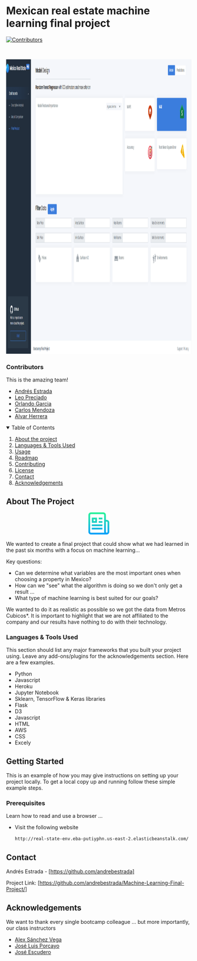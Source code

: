 # Mexican real estate machine learning final project

<!--
*** Thanks for checking out the Best-README-Template. If you have a suggestion
*** that would make this better, please fork the repo and create a pull request
*** or simply open an issue with the tag "enhancement".
*** Thanks again! Now go create something AMAZING! :D
-->

[![Contributors][contributors-shield]][contributors-url]

<!-- PROJECT LOGO -->
<br />
<p align="center">
    <img src="/Resources/Images/dashboard.png" width="=600" height="800" >
  
</p>


### Contributors

This is the amazing team!
* [Andrés Estrada](https://github.com/andrebestrada)
* [Leo Preciado](https://github.com/leoipn)
* [Orlando Garcia](https://github.com/Valkiar85)
* [Carlos Mendoza](https://github.com/carlosmendozaj)
* [Alvar Herrera](https://github.com/Alvarherrera)
<!-- * [JQuery](https://jquery.com) -->
<!-- * [Laravel](https://laravel.com) -->



<!-- TABLE OF CONTENTS -->
<details open="open">
  <summary>Table of Contents</summary>
  <ol>
    <li><a href="#About-the-project">About the project</a></li>
        <li><a href="#Languages-&-Tools Used">Languages & Tools Used</a></li>
    <li><a href="#usage">Usage</a></li>
    <li><a href="#roadmap">Roadmap</a></li>
    <li><a href="#contributing">Contributing</a></li>
    <li><a href="#license">License</a></li>
    <li><a href="#contact">Contact</a></li>
    <li><a href="#acknowledgements">Acknowledgements</a></li>
  </ol>
</details>



<!-- ABOUT THE PROJECT -->

## About The Project
<p align="center">
    <img src="/Resources/Images/logo.png" width="=60" height="60" >
</p>
We wanted to create a final project that could show what we had learned in the past six months with a focus on machine learning...

Key questions:
* Can we determine what variables are the most important ones when choosing a property in Mexico?
* How can we "see" what the algorithm is doing so we don't only get a result ...
* What type of machine learning is best suited for our goals?

We wanted to do it as realistic as possible so we got the data from Metros Cubicos*. It is important to highlight that we are not affiliated to the company and our results have nothing to do with their technology.

### Languages & Tools Used

This section should list any major frameworks that you built your project using. Leave any add-ons/plugins for the acknowledgements section. Here are a few examples.
* Python
* Javascript
* Heroku
* Jupyter Notebook
* Sklearn, TensorFlow & Keras libraries
* Flask
* D3
* Javascript
* HTML
* AWS
* CSS
* Excely




<!-- GETTING STARTED -->
## Getting Started

This is an example of how you may give instructions on setting up your project locally.
To get a local copy up and running follow these simple example steps.


### Prerequisites

Learn how to read and use a browser ...
* Visit the following website
  ```sh
  http://real-state-env.eba-putiyphn.us-east-2.elasticbeanstalk.com/
  ```

<!-- CONTACT -->
## Contact

Andrés Estrada - [https://github.com/andrebestrada]

Project Link: [https://github.com/andrebestrada/Machine-Learning-Final-Project/]



<!-- ACKNOWLEDGEMENTS -->
## Acknowledgements

We want to thank every single bootcamp colleague ... but more importantly, our class instructors
* [Alex Sánchez Vega](https://twitter.com/masanchezvega)
* [José Luis Porcayo](https://mx.linkedin.com/in/jos%C3%A9-luis-porcayo-jim%C3%A9nez)
* [José Escudero](https://ca.linkedin.com/in/josescuderoh)






<!-- MARKDOWN LINKS & IMAGES -->
<!-- https://www.markdownguide.org/basic-syntax/#reference-style-links -->
[contributors-shield]: https://img.shields.io/github/contributors/othneildrew/Best-README-Template.svg?style=for-the-badge
[contributors-url]: https://github.com/andrebestrada/Machine-Learning-Final-Project/graphs/contributors
[forks-shield]: https://img.shields.io/github/forks/othneildrew/Best-README-Template.svg?style=for-the-badge
[forks-url]: https://github.com/othneildrew/Best-README-Template/network/members
[stars-shield]:
[stars-url]: 
[issues-shield]:
[issues-url]:
[license-shield]: 
[license-url]: 
[linkedin-shield]:
[linkedin-url]:
[product-screenshot]: images/screenshot.png

